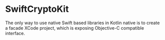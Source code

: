 # SwiftCryptoKit

The only way to use native Swift based libraries in Kotlin native is to create a facade XCode project,
which is exposing Objective-C compatible interface.
